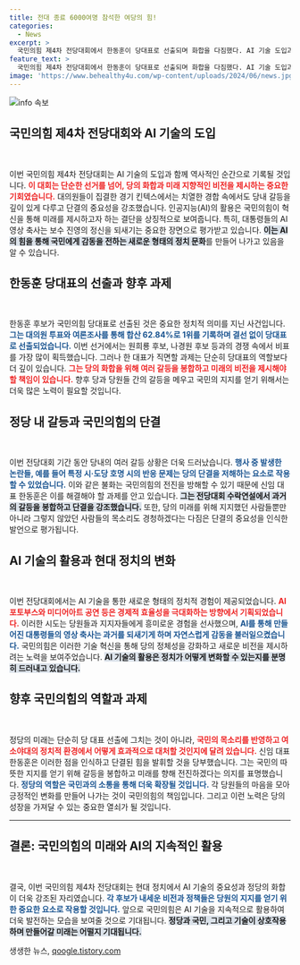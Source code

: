 ```yaml
---
title: 전대 종료 6000여명 참석한 여당의 힘!
categories:
  - News
excerpt: >
  국민의힘 제4차 전당대회에서 한동훈이 당대표로 선출되며 화합을 다짐했다. AI 기술 도입과 대통령들의 축사가 돋보인 이번 전대, 윤 대통령은 단결을 강조하며 극복 의지를 밝혔다. 클릭 필수!
feature_text: >
  국민의힘 제4차 전당대회에서 한동훈이 당대표로 선출되며 화합을 다짐했다. AI 기술 도입과 대통령들의 축사가 돋보인 이번 전대, 윤 대통령은 단결을 강조하며 극복 의지를 밝혔다. 클릭 필수!
image: 'https://www.behealthy4u.com/wp-content/uploads/2024/06/news.jpg'
---
```


<p><img src="https://www.behealthy4u.com/wp-content/uploads/2024/06/news.jpg" alt="info 속보" /></p>

<h2 data-ke-size="size26">국민의힘 제4차 전당대회와 AI 기술의 도입</h2>

<p data-ke-size="size16">&nbsp;</p>

<p>이번 국민의힘 제4차 전당대회는 AI 기술의 도입과 함께 역사적인 순간으로 기록될 것입니다. <b><span style="color: #ee2323;">이 대회는 단순한 선거를 넘어, 당의 화합과 미래 지향적인 비전을 제시하는 중요한 기회였습니다.</span></b> 대의원들이 집결한 경기 킨텍스에서는 치열한 경합 속에서도 당내 갈등을 깊이 있게 다루고 단결의 중요성을 강조했습니다. 인공지능(AI)의 활용은 국민의힘이 혁신을 통해 미래를 제시하고자 하는 결단을 상징적으로 보여줍니다. 특히, 대통령들의 AI 영상 축사는 보수 진영의 정신을 되새기는 중요한 장면으로 평가받고 있습니다. <b><span style="background-color: #21538527;">이는 AI의 힘을 통해 국민에게 감동을 전하는 새로운 형태의 정치 문화</span></b>를 만들어 나가고 있음을 알 수 있습니다.</p>

<h2 data-ke-size="size26">한동훈 당대표의 선출과 향후 과제</h2>

<p data-ke-size="size16">&nbsp;</p>

<p>한동훈 후보가 국민의힘 당대표로 선출된 것은 중요한 정치적 의미를 지닌 사건입니다. <b><span style="color: #1a5490;">그는 대의원 투표와 여론조사를 통해 합산 62.84%로 1위를 기록하며 결선 없이 당대표로 선출되었습니다.</span></b> 이번 선거에서는 원희룡 후보, 나경원 후보 등과의 경쟁 속에서 비표를 가장 많이 획득했습니다. 그러나 한 대표가 직면할 과제는 단순히 당대표의 역할보다 더 깊이 있습니다. <b><span style="color: #ee2323;">그는 당의 화합을 위해 여러 갈등을 봉합하고 미래의 비전을 제시해야 할 책임이 있습니다.</span></b> 향후 당과 당원들 간의 갈등을 메우고 국민의 지지를 얻기 위해서는 더욱 많은 노력이 필요할 것입니다.</p>

<h2 data-ke-size="size26">정당 내 갈등과 국민의힘의 단결</h2>

<p data-ke-size="size16">&nbsp;</p>

<p>이번 전당대회 기간 동안 당내의 여러 갈등 상황은 더욱 드러났습니다. <b><span style="color: #1a5490;">행사 중 발생한 논란들, 예를 들어 특정 시·도당 호명 시의 반응 문제는 당의 단결을 저해하는 요소로 작용할 수 있었습니다.</span></b> 이와 같은 불화는 국민의힘의 전진을 방해할 수 있기 때문에 신임 대표 한동훈은 이를 해결해야 할 과제를 안고 있습니다. <b><span style="background-color: #21538527;">그는 전당대회 수락연설에서 과거의 갈등을 봉합하고 단결을 강조했습니다.</span></b> 또한, 당의 미래를 위해 지지했던 사람들뿐만 아니라 그렇지 않았던 사람들의 목소리도 경청하겠다는 다짐은 단결의 중요성을 인식한 발언으로 평가됩니다.</p>

<h2 data-ke-size="size26">AI 기술의 활용과 현대 정치의 변화</h2>

<p data-ke-size="size16">&nbsp;</p>

<p>이번 전당대회에서는 AI 기술을 통한 새로운 형태의 정치적 경험이 제공되었습니다. <b><span style="color: #ee2323;">AI 포토부스와 미디어아트 공연 등은 경제적 효율성을 극대화하는 방향에서 기획되었습니다.</span></b> 이러한 시도는 당원들과 지지자들에게 흥미로운 경험을 선사했으며, <b><span style="color: #1a5490;">AI를 통해 만들어진 대통령들의 영상 축사는 과거를 되새기게 하며 자연스럽게 감동을 불러일으켰습니다.</span></b> 국민의힘은 이러한 기술 혁신을 통해 당의 정체성을 강화하고 새로운 비전을 제시하려는 노력을 보여주었습니다. <b><span style="background-color: #21538527;">AI 기술의 활용은 정치가 어떻게 변화할 수 있는지를 분명히 드러내고 있습니다.</span></b></p>

<h2 data-ke-size="size26">향후 국민의힘의 역할과 과제</h2>

<p data-ke-size="size16">&nbsp;</p>

<p>정당의 미래는 단순히 당 대표 선출에 그치는 것이 아니라, <b><span style="color: #ee2323;">국민의 목소리를 반영하고 여소야대의 정치적 환경에서 어떻게 효과적으로 대처할 것인지에 달려 있습니다.</span></b> 신임 대표 한동훈은 이러한 점을 인식하고 단결된 힘을 발휘할 것을 당부했습니다. 그는 국민의 따뜻한 지지를 얻기 위해 갈등을 봉합하고 미래를 향해 전진하겠다는 의지를 표명했습니다. <b><span style="color: #1a5490;">정당의 역할은 국민과의 소통을 통해 더욱 확장될 것입니다.</span></b> 각 당원들의 마음을 모아 긍정적인 변화를 만들어 나가는 것이 국민의힘의 책임입니다. 그리고 이런 노력은 당의 성장을 가져달 수 있는 중요한 열쇠가 될 것입니다. </p>

<hr/>

<h2 data-ke-size="size26">결론: 국민의힘의 미래와 AI의 지속적인 활용</h2>

<p data-ke-size="size16">&nbsp;</p>

<p>결국, 이번 국민의힘 제4차 전당대회는 현대 정치에서 AI 기술의 중요성과 정당의 화합이 더욱 강조된 자리였습니다. <b><span style="color: #1a5490;">각 후보가 내세운 비전과 정책들은 당원의 지지를 얻기 위한 중요한 요소로 작용할 것입니다.</span></b> 앞으로 국민의힘은 AI 기술을 지속적으로 활용하여 더욱 발전하는 모습을 보여줄 것으로 기대됩니다. <b><span style="background-color: #21538527;">정당과 국민, 그리고 기술이 상호작용하며 만들어갈 미래는 어떨지 기대됩니다.</span></b> </p>
생생한 뉴스, <a href="https://qoogle.tistory.com" rel="dofollow">qoogle.tistory.com</a>


